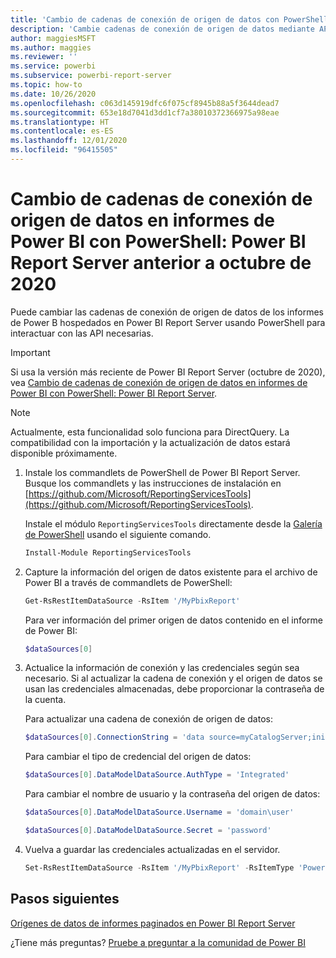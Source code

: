 ```yaml
---
title: 'Cambio de cadenas de conexión de origen de datos con PowerShell: Power BI Report Server anterior a octubre de 2020'
description: 'Cambie cadenas de conexión de origen de datos mediante API en PowerShell: Power BI Report Server anterior a octubre de 2020.'
author: maggiesMSFT
ms.author: maggies
ms.reviewer: ''
ms.service: powerbi
ms.subservice: powerbi-report-server
ms.topic: how-to
ms.date: 10/26/2020
ms.openlocfilehash: c063d145919dfc6f075cf8945b88a5f3644dead7
ms.sourcegitcommit: 653e18d7041d3dd1cf7a38010372366975a98eae
ms.translationtype: HT
ms.contentlocale: es-ES
ms.lasthandoff: 12/01/2020
ms.locfileid: "96415505"
---
```

# <a name="change-data-source-connection-strings-in-power-bi-reports-with-powershell---power-bi-report-server-pre-october-2020"></a>Cambio de cadenas de conexión de origen de datos en informes de Power BI con PowerShell: Power BI Report Server anterior a octubre de 2020


Puede cambiar las cadenas de conexión de origen de datos de los informes de Power B hospedados en Power BI Report Server usando PowerShell para interactuar con las API necesarias. 

> [!IMPORTANT]
> Si usa la versión más reciente de Power BI Report Server (octubre de 2020), vea [Cambio de cadenas de conexión de origen de datos en informes de Power BI con PowerShell: Power BI Report Server](connect-data-source-apis.md).

> [!NOTE]
> Actualmente, esta funcionalidad solo funciona para DirectQuery. La compatibilidad con la importación y la actualización de datos estará disponible próximamente.

1. Instale los commandlets de PowerShell de Power BI Report Server. Busque los commandlets y las instrucciones de instalación en [https://github.com/Microsoft/ReportingServicesTools](https://github.com/Microsoft/ReportingServicesTools). 

    Instale el módulo `ReportingServicesTools` directamente desde la [Galería de PowerShell](https://www.powershellgallery.com/packages/ReportingServicesTools/) usando el siguiente comando.

    ```powershell
    Install-Module ReportingServicesTools
    ```

2. Capture la información del origen de datos existente para el archivo de Power BI a través de commandlets de PowerShell:

    ```powershell
    Get-RsRestItemDataSource -RsItem '/MyPbixReport'
    ```

    Para ver información del primer origen de datos contenido en el informe de Power BI: 

    ```powershell
    $dataSources[0]
    ```

3. Actualice la información de conexión y las credenciales según sea necesario. Si al actualizar la cadena de conexión y el origen de datos se usan las credenciales almacenadas, debe proporcionar la contraseña de la cuenta. 

    Para actualizar una cadena de conexión de origen de datos:

    ```powershell
    $dataSources[0].ConnectionString = 'data source=myCatalogServer;initial catalog=ReportServer;persist security info=False' 
    ```

    Para cambiar el tipo de credencial del origen de datos:

    ```powershell
    $dataSources[0].DataModelDataSource.AuthType = 'Integrated'
    ```

    Para cambiar el nombre de usuario y la contraseña del origen de datos:

    ```powershell
    $dataSources[0].DataModelDataSource.Username = 'domain\user'
    ```
    ```powershell
    $dataSources[0].DataModelDataSource.Secret = 'password'
    ```

4. Vuelva a guardar las credenciales actualizadas en el servidor.

    ```powershell
    Set-RsRestItemDataSource -RsItem '/MyPbixReport' -RsItemType 'PowerBIReport' -DataSources $dataSources
    ```

## <a name="next-steps"></a>Pasos siguientes

[Orígenes de datos de informes paginados en Power BI Report Server](connect-data-sources.md) 

¿Tiene más preguntas? [Pruebe a preguntar a la comunidad de Power BI](https://community.powerbi.com/)
